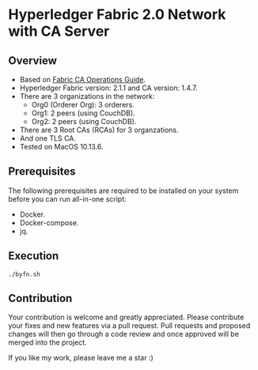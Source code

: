 # Hyperledger Fabric 2.0 Network with CA Server

## Overview

- Based on [Fabric CA Operations Guide](https://hyperledger-fabric-ca.readthedocs.io/en/latest/operations_guide.html).
- Hyperledger Fabric version: 2.1.1 and CA version: 1.4.7.
- There are 3 organizations in the network:
  - Org0 (Orderer Org): 3 orderers.
  - Org1: 2 peers (using CouchDB).
  - Org2: 2 peers (using CouchDB).
- There are 3 Root CAs (RCAs) for 3 organzations.
- And one TLS CA.
- Tested on MacOS 10.13.6.

## Prerequisites

The following prerequisites are required to be installed on your system before you can run all-in-one script:

- Docker.
- Docker-compose.
- jq.

## Execution

`./byfn.sh`

## Contribution

Your contribution is welcome and greatly appreciated. Please contribute your fixes and new features via a pull request.
Pull requests and proposed changes will then go through a code review and once approved will be merged into the project.

If you like my work, please leave me a star :)
